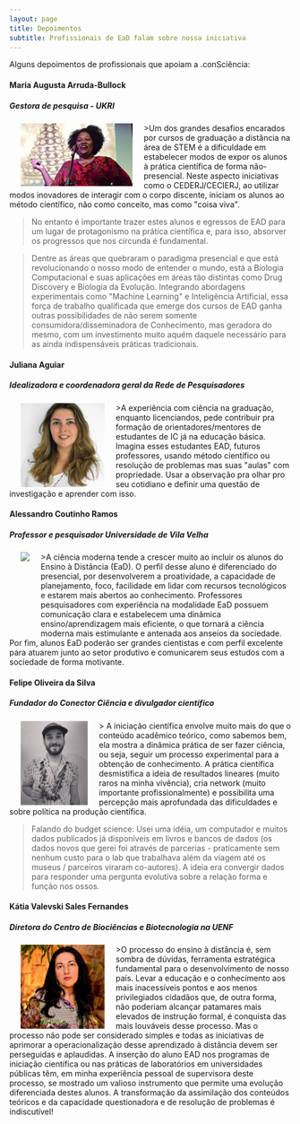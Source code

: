 ```yaml
---
layout: page
title: Depoimentos
subtitle: Profissionais de EaD falam sobre nossa iniciativa
---
```


Alguns depoimentos de profissionais que apoiam a .conSciência:

#### Maria Augusta Arruda-Bullock
#####  Gestora de pesquisa - UKRI
<img src="/img/maria-augusta-bullock.jpg" align="left" width="200" hspace="20">
>Um dos grandes desafios encarados por cursos de graduação a distância na área de STEM é a dificuldade em estabelecer modos de expor os alunos à prática científica de forma não-presencial. Neste aspecto iniciativas como o CEDERJ/CECIERJ, ao utilizar modos inovadores de interagir com o corpo discente, iniciam os alunos   ao método científico, não como conceito, mas como "coisa viva".

>No entanto é importante trazer estes alunos e egressos de EAD para um lugar de protagonismo na prática científica e, para isso, absorver os progressos que nos circunda é fundamental.

>Dentre as áreas que quebraram o paradigma presencial e que está revolucionando o nosso modo de entender o mundo, está a Biologia Computacional e suas aplicações em áreas tão distintas como Drug Discovery e Biologia da Evolução. Integrando abordagens experimentais como "Machine Learning" e Inteligência Artificial, essa força de trabalho qualificada que emerge dos cursos de EAD ganha outras possibilidades de não serem somente consumidora/disseminadora de Conhecimento, mas geradora do mesmo, com um investimento muito aquém daquele necessário para as ainda indispensáveis práticas tradicionais.

#### Juliana Aguiar
##### Idealizadora e coordenadora geral da Rede de Pesquisadores
<img src="/img/juliana-aguiar.jpg" align="left" height="150" hspace="20">
>A experiência com ciência na graduação,  enquanto licenciandos, pede contribuir pra formação de orientadores/mentores de estudantes de IC já na educação básica.
Imagina esses estudantes EAD, futuros professores, usando método científico ou resolução de problemas mas suas "aulas" com propriedade.
Usar a observação pra olhar pro seu cotidiano e definir uma questão de investigação e aprender com isso.

#### Alessandro Coutinho Ramos
##### Professor e pesquisador Universidade de Vila Velha
<img src="/nobudget-ead/img/alessandro-ramos.jpg" align="left" height="150" hspace="20">
>A ciência moderna tende a crescer muito ao incluir os alunos do Ensino à Distância (EaD). O perfil desse aluno é diferenciado do presencial, por desenvolverem a proatividade, a capacidade de planejamento, foco, facilidade em lidar com recursos tecnológicos e estarem mais abertos ao conhecimento. Professores pesquisadores com experiência na modalidade EaD possuem comunicação clara e estabelecem uma dinâmica ensino/aprendizagem mais eficiente, o que tornará a ciência moderna mais estimulante e antenada aos anseios da sociedade. Por fim, alunos EaD poderão ser grandes cientistas e com perfil excelente para atuarem junto ao setor produtivo e comunicarem seus estudos com a sociedade de forma motivante.

#### Felipe Oliveira da Silva
##### Fundador do Conector Ciência e divulgador científico
<img src="/img/felipe-silva.jpg" align="left" height="150" hspace="20">
> A iniciação científica envolve muito mais do que o conteúdo acadêmico teórico, como sabemos bem, ela mostra a dinâmica prática de ser fazer ciência, ou seja, seguir um processo experimental para a obtenção de conhecimento. A prática científica desmistifica a ideia de resultados lineares (muito raros na minha vivência), cria network (muito importante profissionalmente) e possibilita uma percepção mais aprofundada das dificuldades e sobre política na produção científica.

>Falando do budget science: Usei uma idéia, um computador e muitos dados publicados já disponíveis em livros e bancos de dados (os dados novos que gerei foi através de parcerias - praticamente sem nenhum custo para o lab que trabalhava além da viagem até os museus / parceiros viraram co-autores). A ideia era convergir dados para responder uma pergunta evolutiva sobre a relação forma e função nos ossos.

#### Kátia Valevski Sales Fernandes
##### Diretora do Centro de Biociências e Biotecnologia na UENF
<img src="/img/katia-fernandes.jpg" align="left" height="150" hspace="20">
>O processo do ensino à distância é, sem sombra de dúvidas, ferramenta estratégica fundamental para o desenvolvimento de nosso país. Levar a educação e o conhecimento aos mais inacessíveis pontos e aos menos privilegiados cidadãos que, de outra forma, não poderiam alcançar patamares mais elevados de instrução formal, é conquista das mais louváveis desse processo. Mas o processo não pode ser considerado simples e todas as iniciativas de aprimorar a operacionalização desse aprendizado à distância devem ser perseguidas e aplaudidas. A inserção do aluno EAD nos programas de iniciação científica ou nas práticas de laboratórios em universidades públicas têm, em minha experiência pessoal de supervisora deste processo, se mostrado um valioso instrumento que permite uma evolução diferenciada destes alunos. A transformação da assimilação dos conteúdos teóricos e da capacidade questionadora e de resolução de problemas é indiscutível!
